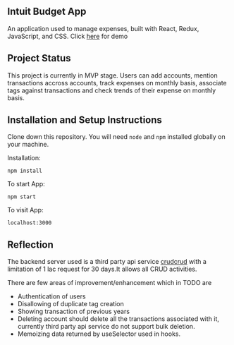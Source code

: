 ## Intuit Budget App 

An application used to manage expenses, built with React, Redux, JavaScript, and CSS. 
Click [here](https://intuit-budget-app.web.app/) for demo

## Project Status

This project is currently in MVP stage. Users can add accounts, mention transactions accross accounts, track expenses on monthly basis, associate tags against transactions and check trends of their expense on monthly basis.


## Installation and Setup Instructions

Clone down this repository. You will need `node` and `npm` installed globally on your machine.  

Installation:

`npm install`  

To start App:  

`npm start`  
 
To visit App:

`localhost:3000`  

## Reflection


The backend server used is a third party api service [crudcrud](https://crudcrud.com/)  with a limitation of 1 lac request for 30 days.It allows all CRUD activities.

There are few areas of improvement/enhancement which in TODO are
* Authentication of users
* Disallowing of duplicate tag creation
* Showing transaction of previous years
* Deleting account should delete all the transactions associated with it, currently third party api service do not support bulk deletion.
* Memoizing data returned by useSelector used in hooks.

  
